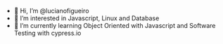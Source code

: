 - 👋 Hi, I’m @lucianofigueiro
- 👀 I’m interested in Javascript, Linux and Database
- 🌱 I’m currently learning Object Oriented with Javascript and Software Testing with cypress.io
<!---- 💞️ I’m looking to collaborate on ...
- 📫 How to reach me ...--->

<!---
lucianofigueiro/lucianofigueiro is a ✨ special ✨ repository because its `README.md` (this file) appears on your GitHub profile.
You can click the Preview link to take a look at your changes.
--->
